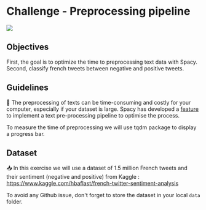 # Challenge - Preprocessing pipeline

![](https://media.ouest-france.fr/v1/pictures/fe9603bace85f5c3339acb605cb31894-17133782.jpg?width=1400&client_id=eds&sign=9fb46757bc793cfe75ca6a14462ccbf26bbff31d9a7ce55d426c03ae31da2465)

## Objectives

First, the goal is to optimize the time to preprocessing text data with Spacy.
Second, classify french tweets between negative and positive tweets. 

## Guidelines

🚰 The preprocessing of texts can be time-consuming and costly for your computer, especially if your dataset is large. Spacy has developed a [feature](https://spacy.io/usage/processing-pipelines) to implement a text pre-processing pipeline to optimise the process.

To measure the time of preprocessing we will use tqdm package to display a progress bar.

## Dataset

📥 In this exercise we will use a dataset of 1.5 million French tweets and their sentiment (negative and positive) from Kaggle : https://www.kaggle.com/hbaflast/french-twitter-sentiment-analysis

To avoid any Github issue, don't forget to store the dataset in your local `data` folder.
